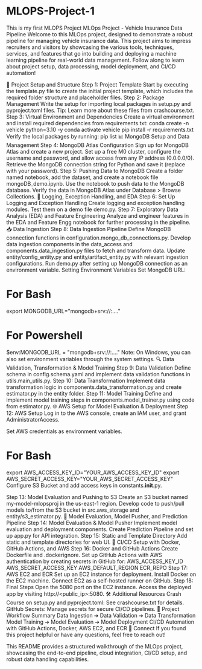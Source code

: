 # MLOPS-Project-1
This is my first MLOPS Project 
MLOps Project - Vehicle Insurance Data Pipeline
Welcome to this MLOps project, designed to demonstrate a robust pipeline for managing vehicle insurance data. This project aims to impress recruiters and visitors by showcasing the various tools, techniques, services, and features that go into building and deploying a machine learning pipeline for real-world data management. Follow along to learn about project setup, data processing, model deployment, and CI/CD automation!

📁 Project Setup and Structure
Step 1: Project Template
Start by executing the template.py file to create the initial project template, which includes the required folder structure and placeholder files.
Step 2: Package Management
Write the setup for importing local packages in setup.py and pyproject.toml files.
Tip: Learn more about these files from crashcourse.txt.
Step 3: Virtual Environment and Dependencies
Create a virtual environment and install required dependencies from requirements.txt:
conda create -n vehicle python=3.10 -y
conda activate vehicle
pip install -r requirements.txt
Verify the local packages by running:
pip list
📊 MongoDB Setup and Data Management
Step 4: MongoDB Atlas Configuration
Sign up for MongoDB Atlas and create a new project.
Set up a free M0 cluster, configure the username and password, and allow access from any IP address (0.0.0.0/0).
Retrieve the MongoDB connection string for Python and save it (replace <password> with your password).
Step 5: Pushing Data to MongoDB
Create a folder named notebook, add the dataset, and create a notebook file mongoDB_demo.ipynb.
Use the notebook to push data to the MongoDB database.
Verify the data in MongoDB Atlas under Database > Browse Collections.
📝 Logging, Exception Handling, and EDA
Step 6: Set Up Logging and Exception Handling
Create logging and exception handling modules. Test them on a demo file demo.py.
Step 7: Exploratory Data Analysis (EDA) and Feature Engineering
Analyze and engineer features in the EDA and Feature Engg notebook for further processing in the pipeline.
📥 Data Ingestion
Step 8: Data Ingestion Pipeline
Define MongoDB connection functions in configuration.mongo_db_connections.py.
Develop data ingestion components in the data_access and components.data_ingestion.py files to fetch and transform data.
Update entity/config_entity.py and entity/artifact_entity.py with relevant ingestion configurations.
Run demo.py after setting up MongoDB connection as an environment variable.
Setting Environment Variables
Set MongoDB URL:
# For Bash
export MONGODB_URL="mongodb+srv://<username>:<password>...."
# For Powershell
$env:MONGODB_URL = "mongodb+srv://<username>:<password>...."
Note: On Windows, you can also set environment variables through the system settings.
🔍 Data Validation, Transformation & Model Training
Step 9: Data Validation
Define schema in config.schema.yaml and implement data validation functions in utils.main_utils.py.
Step 10: Data Transformation
Implement data transformation logic in components.data_transformation.py and create estimator.py in the entity folder.
Step 11: Model Training
Define and implement model training steps in components.model_trainer.py using code from estimator.py.
🌐 AWS Setup for Model Evaluation & Deployment
Step 12: AWS Setup
Log in to the AWS console, create an IAM user, and grant AdministratorAccess.

Set AWS credentials as environment variables.

# For Bash
export AWS_ACCESS_KEY_ID="YOUR_AWS_ACCESS_KEY_ID"
export AWS_SECRET_ACCESS_KEY="YOUR_AWS_SECRET_ACCESS_KEY"
Configure S3 Bucket and add access keys in constants.__init__.py.

Step 13: Model Evaluation and Pushing to S3
Create an S3 bucket named my-model-mlopsproj in the us-east-1 region.
Develop code to push/pull models to/from the S3 bucket in src.aws_storage and entity/s3_estimator.py.
🚀 Model Evaluation, Model Pusher, and Prediction Pipeline
Step 14: Model Evaluation & Model Pusher
Implement model evaluation and deployment components.
Create Prediction Pipeline and set up app.py for API integration.
Step 15: Static and Template Directory
Add static and template directories for web UI.
🔄 CI/CD Setup with Docker, GitHub Actions, and AWS
Step 16: Docker and GitHub Actions
Create Dockerfile and .dockerignore.
Set up GitHub Actions with AWS authentication by creating secrets in GitHub for:
AWS_ACCESS_KEY_ID
AWS_SECRET_ACCESS_KEY
AWS_DEFAULT_REGION
ECR_REPO
Step 17: AWS EC2 and ECR
Set up an EC2 instance for deployment.
Install Docker on the EC2 machine.
Connect EC2 as a self-hosted runner on GitHub.
Step 18: Final Steps
Open the 5080 port on the EC2 instance.
Access the deployed app by visiting http://<public_ip>:5080.
🛠️ Additional Resources
Crash Course on setup.py and pyproject.toml: See crashcourse.txt for details.
GitHub Secrets: Manage secrets for secure CI/CD pipelines.
🎯 Project Workflow Summary
Data Ingestion ➔ Data Validation ➔ Data Transformation
Model Training ➔ Model Evaluation ➔ Model Deployment
CI/CD Automation with GitHub Actions, Docker, AWS EC2, and ECR
💬 Connect
If you found this project helpful or have any questions, feel free to reach out!

This README provides a structured walkthrough of the MLOps project, showcasing the end-to-end pipeline, cloud integration, CI/CD setup, and robust data handling capabilities.
